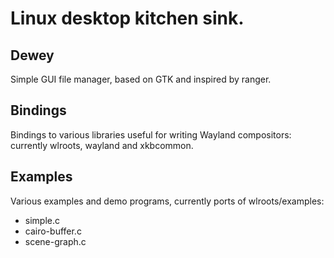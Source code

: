 # Linux desktop kitchen sink.

## Dewey

Simple GUI file manager, based on GTK and inspired by ranger.

## Bindings

Bindings to various libraries useful for writing Wayland compositors: currently wlroots, wayland and xkbcommon.

## Examples

Various examples and demo programs, currently ports of wlroots/examples:

* simple.c
* cairo-buffer.c
* scene-graph.c